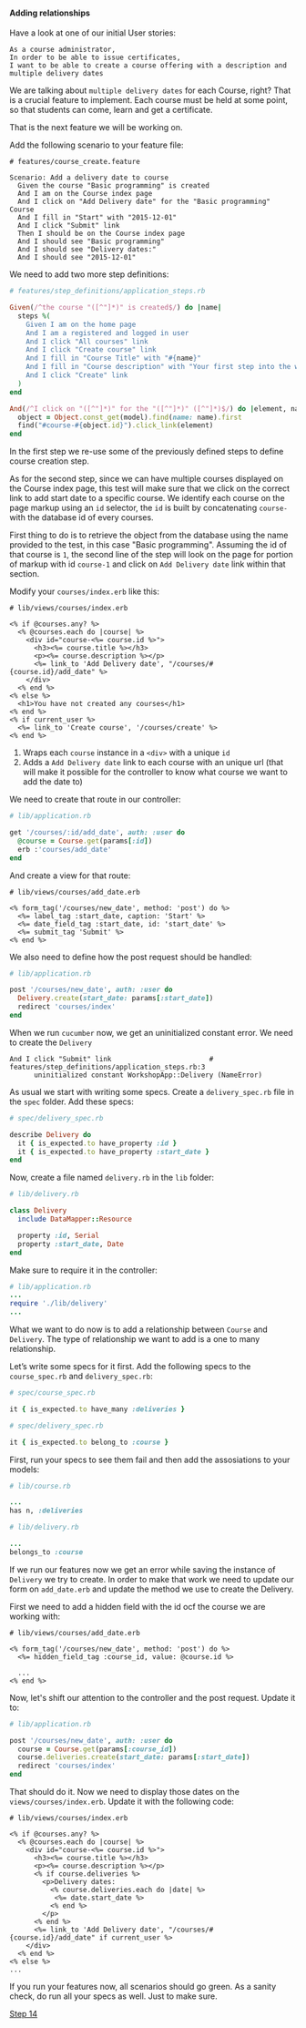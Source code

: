 #### Adding relationships

Have a look at one of our initial User stories:

```
As a course administrator,
In order to be able to issue certificates,
I want to be able to create a course offering with a description and multiple delivery dates
```

We are talking about `multiple delivery dates` for each Course, right? That is a crucial feature to implement. Each course must be held at some point, so that students can come, learn and get a certificate.

That is the next feature we will be working on.

Add the following scenario to your feature file:

```gherkin
# features/course_create.feature

Scenario: Add a delivery date to course
  Given the course "Basic programming" is created
  And I am on the Course index page
  And I click on "Add Delivery date" for the "Basic programming" Course
  And I fill in "Start" with "2015-12-01"
  And I click "Submit" link
  Then I should be on the Course index page
  And I should see "Basic programming"
  And I should see "Delivery dates:"
  And I should see "2015-12-01"
```

We need to add two more step definitions:

```ruby
# features/step_definitions/application_steps.rb

Given(/^the course "([^"]*)" is created$/) do |name|
  steps %(
    Given I am on the home page
    And I am a registered and logged in user
    And I click "All courses" link
    And I click "Create course" link
    And I fill in "Course Title" with "#{name}"
    And I fill in "Course description" with "Your first step into the world of programming"
    And I click "Create" link
  )
end

And(/^I click on "([^"]*)" for the "([^"]*)" ([^"]*)$/) do |element, name, model|
  object = Object.const_get(model).find(name: name).first
  find("#course-#{object.id}").click_link(element)
end

```

In the first step we re-use some of the previously defined steps to define course creation step.

As for the second step, since we can have multiple courses displayed on the Course index page, this test will make sure that we click on the correct link to add start date to a specific course. We identify each course on the page markup using an `id` selector, the `id` is built by concatenating `course-` with the database id of every courses.

First thing to do is to retrieve the object from the database using the name provided to the test, in this case "Basic programming". Assuming the id of that course is `1`, the second line of the step will look on the page for portion of markup with id `course-1` and click on `Add Delivery date` link within that section.



Modify your `courses/index.erb` like this:

```erb
# lib/views/courses/index.erb

<% if @courses.any? %>
  <% @courses.each do |course| %>
    <div id="course-<%= course.id %>">
      <h3><%= course.title %></h3>
      <p><%= course.description %></p>
      <%= link_to 'Add Delivery date', "/courses/#{course.id}/add_date" %>
    </div>
  <% end %>
<% else %>
  <h1>You have not created any courses</h1>
<% end %>
<% if current_user %>
  <%= link_to 'Create course', '/courses/create' %>
<% end %>
```

1. Wraps each `course` instance in a `<div>` with a unique `id`
2. Adds a `Add Delivery date` link to each course with an unique url (that will make it possible for the controller to know what course we want to add the date to)

We need to create that route in our controller:

```ruby
# lib/application.rb

get '/courses/:id/add_date', auth: :user do
  @course = Course.get(params[:id])
  erb :'courses/add_date'
end
```

And create a view for that route:

```erb
# lib/views/courses/add_date.erb

<% form_tag('/courses/new_date', method: 'post') do %>
  <%= label_tag :start_date, caption: 'Start' %>
  <%= date_field_tag :start_date, id: 'start_date' %>
  <%= submit_tag 'Submit' %>
<% end %>
```

We also need to define how the post request should be handled:

```ruby
# lib/application.rb

post '/courses/new_date', auth: :user do
  Delivery.create(start_date: params[:start_date])
  redirect 'courses/index'
end

```

When we run `cucumber` now, we get an uninitialized constant error. We need to create the `Delivery`

```shell
And I click "Submit" link                        # features/step_definitions/application_steps.rb:3
      uninitialized constant WorkshopApp::Delivery (NameError)
```

As usual we start with writing some specs. Create a `delivery_spec.rb` file in the `spec` folder. Add these specs:

```ruby
# spec/delivery_spec.rb

describe Delivery do
  it { is_expected.to have_property :id }
  it { is_expected.to have_property :start_date }
end
```

Now, create a file named `delivery.rb` in the `lib` folder:

```ruby
# lib/delivery.rb

class Delivery
  include DataMapper::Resource

  property :id, Serial
  property :start_date, Date
end
```

Make sure to require it in the controller:

```ruby
# lib/application.rb
...
require './lib/delivery'
...
```

What we want to do now is to add a relationship between `Course` and `Delivery`. The type of relationship we want to add is a one to many relationship.

Let’s write some specs for it first. Add the following specs to the `course_spec.rb` and `delivery_spec.rb`:

```ruby
# spec/course_spec.rb

it { is_expected.to have_many :deliveries }
```

```ruby
# spec/delivery_spec.rb

it { is_expected.to belong_to :course }
```

First, run your specs to see them fail and then add the assosiations to your models:

```ruby
# lib/course.rb

...
has n, :deliveries
```

```ruby
# lib/delivery.rb

...
belongs_to :course
```

If we run our features now we get an error while saving the instance of `Delivery` we try to create. In order to make that work we need to update our form on `add_date.erb` and update the method we use to create the Delivery.

First we need to add a hidden field with the id ocf the course we are working with:

```erb
# lib/views/courses/add_date.erb

<% form_tag('/courses/new_date', method: 'post') do %>
  <%= hidden_field_tag :course_id, value: @course.id %>

  ...
<% end %>
```

Now, let's shift our attention to the controller and the post request. Update it to:

```ruby
# lib/application.rb

post '/courses/new_date', auth: :user do
  course = Course.get(params[:course_id])
  course.deliveries.create(start_date: params[:start_date])
  redirect 'courses/index'
end
```

That should do it. Now we need to display those dates on the `views/courses/index.erb`. Update it with the following code:

```erb
# lib/views/courses/index.erb

<% if @courses.any? %>
  <% @courses.each do |course| %>
    <div id="course-<%= course.id %>">
      <h3><%= course.title %></h3>
      <p><%= course.description %></p>
      <% if course.deliveries %>
        <p>Delivery dates:
          <% course.deliveries.each do |date| %>
           <%= date.start_date %>
          <% end %>
        </p>
      <% end %>
      <%= link_to 'Add Delivery date', "/courses/#{course.id}/add_date" if current_user %>
    </div>
  <% end %>
<% else %>
...
```

If you run your features now, all scenarios should go green. As a sanity check, do run all your specs as well. Just to make sure.


[Step 14](step14.md)
